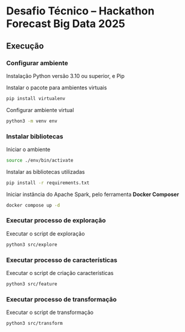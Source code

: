 # Desafio Técnico – Hackathon Forecast Big Data 2025

## Execução

### Configurar ambiente

Instalação Python versão 3.10 ou superior, e Pip

Instalar o pacote para ambientes virtuais

```bash
pip install virtualenv
```

Configurar ambiente virtual

```bash
python3 -m venv env
```

### Instalar bibliotecas

Iniciar o ambiente

```bash
source ./env/bin/activate
```

Instalar as bibliotecas utilizadas

```bash
pip install -r requirements.txt
```

Iniciar instância do Apache Spark, pelo ferramenta **Docker Composer**

```bash
docker compose up -d
```

### Executar processo de exploração

Executar o script de exploração

```bash
python3 src/explore
```

### Executar processo de características

Executar o script de criação características

```bash
python3 src/feature
```

### Executar processo de transformação

Executar o script de transformação

```bash
python3 src/transform
```

